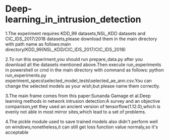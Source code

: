# Deep-learning_in_intrusion_detection
1.The experiment requires KDD_99 datasets,NSL_KDD datasets and CIC_IDS_2017/2018 datasets,please download them in the main directory with path name as follows:main directory/KDD_99(NSL_KDD/CIC_IDS_2017/CIC_IDS_2018)

2.To run this experiment,you should run prepare_data.py after you download all the datasets mentioned above.Then execute run_experiments in powershell or cmd in the main directory with command as follows:
python run_experiments.py experiment_specs\selected_model_tests\selected_ae_ann.csv.You can change the selected models as your wish,but please name them correctly.

3.The main frame comes from this paper:Sunanda Gamage et al.Deep learning methods in network intrusion detection:A survey and an objective comparison,yet they used an ancient version of tensorflow(1.12.0),which is evenly not able in most mirror sites,which lead to a set of problems.

4.The pickle module used to save trained models also didn't perform well on windows,nonetheless,it can still get loss function value normaly,so it's acceptable
